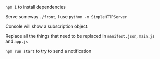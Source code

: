 `npm i` to install dependencies

Serve someway `./front`, I use `python -m SimpleHTTPServer`

Console will show a subscription object.

Replace all the things that need to be replaced in `manifest.json`, `main.js` and `app.js`

`npm run start` to try to send a notification

